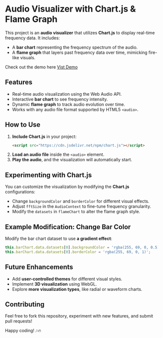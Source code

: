 # Audio Visualizer with Chart.js & Flame Graph

This project is an **audio visualizer** that utilizes **Chart.js** to display real-time frequency data. It includes:

- A **bar chart** representing the frequency spectrum of the audio.
- A **flame graph** that layers past frequency data over time, mimicking fire-like visuals.

Check out the demo here [Vist Demo](https://chartjs-audio-visualizer.netlify.app)

## Features
- Real-time audio visualization using the Web Audio API.
- Interactive **bar chart** to see frequency intensity.
- Dynamic **flame graph** to track audio evolution over time.
- Works with any audio file format supported by HTML5 `<audio>`.

## How to Use
1. **Include Chart.js** in your project:
   ```html
   <script src="https://cdn.jsdelivr.net/npm/chart.js"></script>
   ```
2. **Load an audio file** inside the `<audio>` element.
3. **Play the audio**, and the visualization will automatically start.

## Experimenting with Chart.js
You can customize the visualization by modifying the **Chart.js** configurations:
- Change `backgroundColor` and `borderColor` for different visual effects.
- Adjust `fftSize` in the `AudioContext` to fine-tune frequency granularity.
- Modify the `datasets` in `flameChart` to alter the flame graph style.

## Example Modification: Change Bar Color
Modify the bar chart dataset to use **a gradient effect**:
```js
this.barChart.data.datasets[0].backgroundColor = 'rgba(255, 69, 0, 0.5)';
this.barChart.data.datasets[0].borderColor = 'rgba(255, 69, 0, 1)';
```

## Future Enhancements
- Add **user-controlled themes** for different visual styles.
- Implement **3D visualization** using WebGL.
- Explore **more visualization types**, like radial or waveform charts.

## Contributing
Feel free to fork this repository, experiment with new features, and submit pull requests!

Happy coding! 🎶🔥
